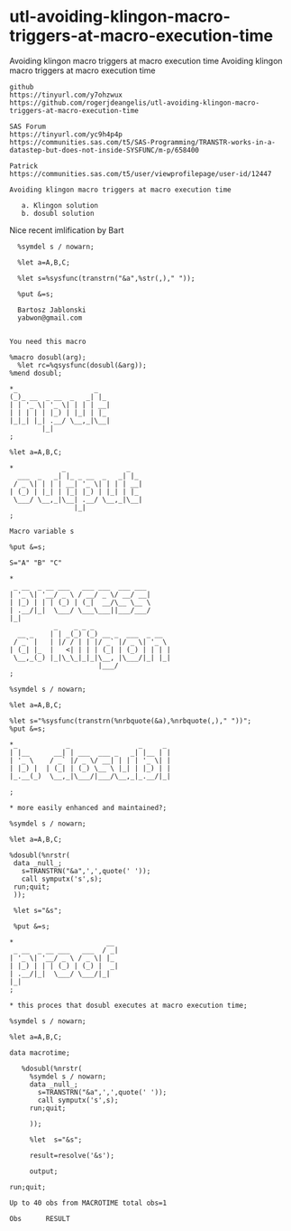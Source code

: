 # utl-avoiding-klingon-macro-triggers-at-macro-execution-time
Avoiding klingon macro triggers at macro execution time 
    Avoiding klingon macro triggers at macro execution time                                                                        
                                                                                                                                   
    github                                                                                                                         
    https://tinyurl.com/y7ohzwux                                                                                                   
    https://github.com/rogerjdeangelis/utl-avoiding-klingon-macro-triggers-at-macro-execution-time                                 
                                                                                                                                   
    SAS Forum                                                                                                                      
    https://tinyurl.com/yc9h4p4p                                                                                                   
    https://communities.sas.com/t5/SAS-Programming/TRANSTR-works-in-a-datastep-but-does-not-inside-SYSFUNC/m-p/658400              
                                                                                                                                   
    Patrick                                                                                                                        
    https://communities.sas.com/t5/user/viewprofilepage/user-id/12447                                                              
                                                                                                                                   
    Avoiding klingon macro triggers at macro execution time                                                                        
                                                                                                                                   
       a. Klingon solution                                                                                                         
       b. dosubl solution                                                                                                          
      
   Nice recent imlification  by Bart                            
                                                
      %symdel s / nowarn;                             
                                                
      %let a=A,B,C;                                   
                                                
      %let s=%sysfunc(transtrn("&a",%str(,)," "));    
                                                
      %put &=s;                                       
                                                
      Bartosz Jablonski                               
      yabwon@gmail.com                                
                                                
                                                                                                                             
    You need this macro                                                                                                            
                                                                                                                                   
    %macro dosubl(arg);                                                                                                            
      %let rc=%qsysfunc(dosubl(&arg));                                                                                             
    %mend dosubl;                                                                                                                  
                                                                                                                                   
    *_                   _                                                                                                         
    (_)_ __  _ __  _   _| |_                                                                                                       
    | | '_ \| '_ \| | | | __|                                                                                                      
    | | | | | |_) | |_| | |_                                                                                                       
    |_|_| |_| .__/ \__,_|\__|                                                                                                      
            |_|                                                                                                                    
    ;                                                                                                                              
                                                                                                                                   
    %let a=A,B,C;                                                                                                                  
                                                                                                                                   
    *            _               _                                                                                                 
      ___  _   _| |_ _ __  _   _| |_                                                                                               
     / _ \| | | | __| '_ \| | | | __|                                                                                              
    | (_) | |_| | |_| |_) | |_| | |_                                                                                               
     \___/ \__,_|\__| .__/ \__,_|\__|                                                                                              
                    |_|                                                                                                            
    ;                                                                                                                              
                                                                                                                                   
    Macro variable s                                                                                                               
                                                                                                                                   
    %put &=s;                                                                                                                      
                                                                                                                                   
    S="A" "B" "C"                                                                                                                  
                                                                                                                                   
    *                                                                                                                              
     _ __  _ __ ___   ___ ___  ___ ___                                                                                             
    | '_ \| '__/ _ \ / __/ _ \/ __/ __|                                                                                            
    | |_) | | | (_) | (_|  __/\__ \__ \                                                                                            
    | .__/|_|  \___/ \___\___||___/___/                                                                                            
    |_|                                                                                                                            
               _    _ _ _                                                                                                          
      __ _    | | _(_) (_) __ _  ___  _ __                                                                                         
     / _` |   | |/ / | | |/ _` |/ _ \| '_ \                                                                                        
    | (_| |_  |   <| | | | (_| | (_) | | | |                                                                                       
     \__,_(_) |_|\_\_|_|_|\__, |\___/|_| |_|                                                                                       
                          |___/                                                                                                    
    ;                                                                                                                              
                                                                                                                                   
    %symdel s / nowarn;                                                                                                            
                                                                                                                                   
    %let a=A,B,C;                                                                                                                  
                                                                                                                                   
    %let s="%sysfunc(transtrn(%nrbquote(&a),%nrbquote(,)," "))";                                                                   
    %put &=s;                                                                                                                      
                                                                                                                                   
    *_            _                 _     _                                                                                        
    | |__      __| | ___  ___ _   _| |__ | |                                                                                       
    | '_ \    / _` |/ _ \/ __| | | | '_ \| |                                                                                       
    | |_) |  | (_| | (_) \__ \ |_| | |_) | |                                                                                       
    |_.__(_)  \__,_|\___/|___/\__,_|_.__/|_|                                                                                       
                                                                                                                                   
    ;                                                                                                                              
                                                                                                                                   
    * more easily enhanced and maintained?;                                                                                        
                                                                                                                                   
    %symdel s / nowarn;                                                                                                            
                                                                                                                                   
    %let a=A,B,C;                                                                                                                  
                                                                                                                                   
    %dosubl(%nrstr(                                                                                                                
     data _null_;                                                                                                                  
       s=TRANSTRN("&a",',',quote(' '));                                                                                            
       call symputx('s',s);                                                                                                        
     run;quit;                                                                                                                     
     ));                                                                                                                           
                                                                                                                                   
     %let s="&s";                                                                                                                  
                                                                                                                                   
     %put &=s;                                                                                                                     
                                                                                                                                   
    *                       __                                                                                                     
     _ __  _ __ ___   ___  / _|                                                                                                    
    | '_ \| '__/ _ \ / _ \| |_                                                                                                     
    | |_) | | | (_) | (_) |  _|                                                                                                    
    | .__/|_|  \___/ \___/|_|                                                                                                      
    |_|                                                                                                                            
    ;                                                                                                                              
                                                                                                                                   
    * this proces that dosubl executes at macro execution time;                                                                    
                                                                                                                                   
    %symdel s / nowarn;                                                                                                            
                                                                                                                                   
    %let a=A,B,C;                                                                                                                  
                                                                                                                                   
    data macrotime;                                                                                                                
                                                                                                                                   
       %dosubl(%nrstr(                                                                                                             
         %symdel s / nowarn;                                                                                                       
         data _null_;                                                                                                              
           s=TRANSTRN("&a",',',quote(' '));                                                                                        
           call symputx('s',s);                                                                                                    
         run;quit;                                                                                                                 
                                                                                                                                   
         ));                                                                                                                       
                                                                                                                                   
         %let  s="&s";                                                                                                             
                                                                                                                                   
         result=resolve('&s');                                                                                                     
                                                                                                                                   
         output;                                                                                                                   
                                                                                                                                   
    run;quit;                                                                                                                      
                                                                                                                                   
    Up to 40 obs from MACROTIME total obs=1                                                                                        
                                                                                                                                   
    Obs      RESULT                                                                                                                
                                                                                                                                   
                                                                                                                                   
